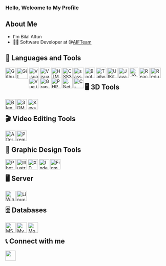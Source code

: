 ### Hello, Welcome to My Profile
 
## About Me
- I'm Bilal Altun
- 🧑‍💼 Software Developer at @<a href="https://aifteam.com.tr/">AIFTeam</a>
 
## 🔧 Languages and Tools
<img align="left" alt="Github" width="32px" src="https://img.icons8.com/ios-filled/50/github.png" />
<img align="left" alt="Git" width="35px" src="https://img.icons8.com/color/48/git.png" />
<img align="left" alt="Visual Studio Code" width="32px" src="https://img.icons8.com/color/48/000000/visual-studio-code-2019.png" />
<img align="left" alt="Visual Studio" width="32px" src="https://img.icons8.com/color/48/visual-studio--v2.png" />
<img align="left" alt="HTML5" width="32px" src="https://img.icons8.com/color/48/000000/html-5--v1.png" />
<img align="left" alt="CSS3" width="32px" src="https://img.icons8.com/color/60/000000/css3.png" />
<img align="left" alt="sass" width="32px" src="https://img.icons8.com/color/48/sass.png" />
<img align="left" alt="Bootstrap" width="32px" src="https://img.icons8.com/color/48/000000/bootstrap.png" />
<img align="left" alt="Tailwind" width="32px" src="https://img.icons8.com/color/48/tailwind_css.png" />
<img align="left" alt="UIKit" width="32px" src="https://img.icons8.com/external-tal-revivo-shadow-tal-revivo/48/external-uikit-a-lightweight-and-modular-front-end-framework-for-developing-fast-and-powerful-web-interfaces-logo-shadow-tal-revivo.png" />
<img align="left" alt="JavaScript" width="32px" src="https://img.icons8.com/color/48/000000/javascript--v1.png" />
<img align="left" alt="JQuery" width="27px" src="https://img.icons8.com/external-tal-revivo-shadow-tal-revivo/48/000000/external-jquery-is-a-javascript-library-designed-to-simplify-html-logo-shadow-tal-revivo.png" />
<img align="left" alt="React" width="32px" src="https://img.icons8.com/color/48/000000/react-native.png" />
<img align="left" alt="Redux" width="32px" src="https://img.icons8.com/color/48/000000/redux.png" />
<img align="left" alt="Vue.js" width="32px" src="https://img.icons8.com/color/48/000000/vue-js.png" />
<img align="left" alt="GraphQL" width="32px" src="https://img.icons8.com/color/48/000000/graphql.png" />
<img align="left" alt="PHP" width="32px" src="https://img.icons8.com/officel/80/php-logo.png" />
<img align="left" alt=".Net Core" width="32px" src="https://img.icons8.com/color/48/net-framework.png" />
<img align="left" alt="C-Sharp" width="32px" src="https://img.icons8.com/color/48/c-sharp-logo-2.png" />
</br>

## 🖥️ 3D Tools
<img align="left" alt="Blender" width="32px" src="https://img.icons8.com/color/48/blender-3d.png" />
<img align="left" alt="3DMax" width="32px" src="https://img.icons8.com/color/48/autodesk-3ds-max.png" />
<img align="left" alt="Keyshot" width="32px" src="https://img.icons8.com/color/48/keyshot.png" />
</br>

## 🎬 Video Editing Tools
<img align="left" alt="After Effects" width="32px" src="https://img.icons8.com/color/48/adobe-after-effects--v2.png" />
<img align="left" alt="Premiere" width="32px" src="https://img.icons8.com/color/48/adobe-premiere-pro--v1.png" />
</br>

## 🎨 Graphic Design Tools
<img align="left" alt="Photoshop" width="32px" src="https://img.icons8.com/color/48/adobe-photoshop--v1.png" />
<img align="left" alt="Illustrator" width="32px" src="https://img.icons8.com/color/48/adobe-illustrator--v1.png" />
<img align="left" alt="XD" width="32px" src="https://img.icons8.com/color/48/adobe-xd--v1.png" />
<img align="left" alt="Indesign" width="32px" src="https://img.icons8.com/color/48/adobe-indesign.png" />
<img align="left" alt="Figma" width="32px" src="https://img.icons8.com/color/48/figma--v1.png" />
</br>

## 🖥️ Server
<img align="left" alt="Windows" width="32px" src="https://img.icons8.com/color/48/000000/windows-10.png" />
<img align="left" alt="Linux" width="32px" src="https://img.icons8.com/color/48/000000/linux.png" />
</br>

## 🗄️ Databases
<img align="left" alt="MSSQL" width="32px" src="https://img.icons8.com/color/48/microsoft-sql-server.png" />
<img align="left" alt="MySQL" width="32px" src="https://img.icons8.com/color/48/mysql-logo.png" />
<img align="left" alt="MongoDB" width="32px" src="https://img.icons8.com/color/48/mongodb.png" />
</br>
 
## 📞 Connect with me
<a href="https://www.linkedin.com/in/bilalaltun/" target="_blank"><img align="left" src="https://user-images.githubusercontent.com/72522469/152289880-c99bd2ee-3e7c-4e0d-bc16-a6009834635d.png" alt="" width="32px" /></a>
</br>
